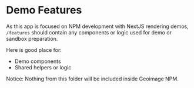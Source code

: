 # Demo Features
As this app is focused on NPM development with NextJS rendering demos, `/features` should contain any components or logic used for demo or sandbox preparation. 

Here is good place for:
- Demo components
- Shared helpers or logic

Notice: Nothing from this folder will be included inside Geoimage NPM.